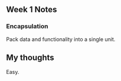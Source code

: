 ## Week 1 Notes

### Encapsulation

Pack data and functionality into a single unit.

## My thoughts

Easy.
